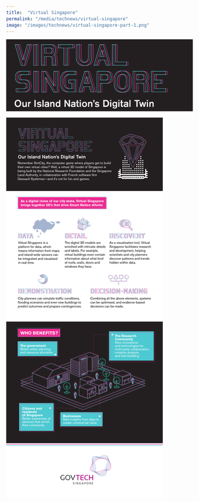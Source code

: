 ```yaml
---
title:  "Virtual Singapore"
permalink: "/media/technews/virtual-singapore"
image: "/images/technews/virtual-singapore-part-1.png"
---
```


![Virtual Singapore](/images/technews/virtual-singapore-part-1.png)

![Virtual Singapore](/images/technews/virtual-singapore-part-2.png)
